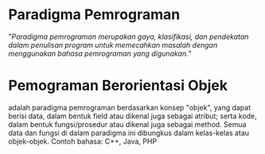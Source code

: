 # Paradigma Pemrograman

"_Paradigma pemrograman merupakan gaya, klasifikasi, dan pendekatan dalam penulisan program untuk memecahkan masalah dengan menggunakan bahasa pemrograman yang digunakan._"

# Pemograman Berorientasi Objek
 adalah paradigma pemrograman berdasarkan konsep "objek", yang dapat berisi data, dalam bentuk field atau dikenal juga sebagai atribut; serta kode, dalam bentuk fungsi/prosedur atau dikenal juga sebagai method. Semua data dan fungsi di dalam paradigma ini dibungkus dalam kelas-kelas atau objek-objek. Contoh bahasa: C++, Java, PHP